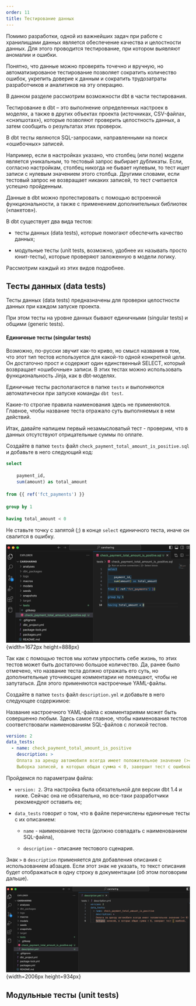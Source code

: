 ```yaml
---
order: 11
title: Тестирование данных
---
```


Помимо разработки, одной из важнейших задач при работе с хранилищами данных является обеспечение качества и целостности данных. Для этого проводится тестирование, при котором выявляют аномалии и ошибки.

Понятно, что данные можно проверять точечно и вручную, но  автоматизированое тестирование позволяет сократить количество ошибок, укрепить доверие к данным и сократить трудозатраты разработчиков и аналитиков на эту операцию.

В данном разделе рассмотрим возможности dbt в части тестирования.

Тестирование в dbt – это выполнение определенных настроек в моделях, а также в других объектах проекта (источниках, CSV-файлах, «снэпшотах»), которые позволяют проверить целостность данных, а затем сообщить о результатах этих проверок.

В dbt тесты являются SQL-запросами, направленными на поиск «ошибочных» записей.

Например, если в настройках указано, что столбец (или поле) модели является уникальным, то тестовый запрос выбирает дубликаты. Если, согласно настройкам, столбец никогда не бывает нулевым, то тест ищет записи с нулевым значением этого столбца. Другими словами, если тестовый запрос не возвращает никаких записей, то тест считается успешно пройденным.

Данные в dbt  можно протестировать с помощью встроенной функциональности, а также с применением дополнительных библиотек («пакетов»).

В dbt существует два вида тестов:

-  тесты данных (data tests), которые помогают обеспечить качество данных;

-  модульные тесты (unit tests, возможно, удобнее их называть просто юнит-тесты), которые проверяют заложенную в модели логику.

Рассмотрим каждый из этих видов подробнее.

## Тесты данных (data tests)

Тесты данных (data tests) предназначены для проверки целостности данных при каждом запуске проекта.

При этом тесты на уровне данных бывают единичными (singular tests) и общими  (generic tests).

#### Единичные тесты (singular tests)

Возможно, по-русски звучит как-то криво, но смысл названия в том, что этот тип тестов используется для какой-то одной конкретной цели. Он достаточно прост и содержит один единственный SELECT, который возвращает «ошибочные» записи. В этих тестах можно использовать  функциональность Jinja, как в dbt-моделях.

Единичные тесты располагаются в папке `tests` и выполняются автоматически при запуске команды `dbt test`.

Какие-то строгие правила наименования здесь не применяются. Главное, чтобы название теста отражало суть выполняемых в нем действий.

Итак, давайте напишем первый незамысловатый тест - проверим, что в данных отсутствуют отрицательные суммы по оплате.

Создайте в папке `tests` файл `check_payment_total_amount_is_positive.sql` и добавьте в него следующий код:

```sql
select

    payment_id,
    sum(amount) as total_amount

from {{ ref('fct_payments') }}

group by 1

having total_amount < 0
```

<note type="lab" title="Примечение">

Не ставьте точку с запятой (;) в конце `select` единичного теста, иначе он свалится в ошибку.

</note>

![](./testirovanie-modeley.png "Рисунок 44. Добавление единичного теста (singular tests)"){width=1672px height=888px}

Так как с помощью тестов мы хотим упростить себе жизнь, то этих тестов может быть достаточно большое количество. Да, ранее было отмечено, что название теста должно отражать его суть, но дополнительные уточняющие комментарии не помешают, чтобы не запутаться. Для этого применяются настроечные YAML-файлы.

Создайте в папке `tests` файл `description.yml` и добавьте в него следующее содержимое:

<note type="lab" title="Примечание">

Название настроечного YAML-файла с комментариями может быть совершенно любым. Здесь самое главное, чтобы наименования тестов соответствовали наименованиям SQL-файлов с логикой тестов.

</note>

```yaml
version: 2
data_tests:
  - name: check_payment_total_amount_is_positive
    description: >
    Оплата за аренду автомобиля всегда имеет положительное значение (>= 0).
	Выборка записей, в которых общая сумма < 0, завершит тест с ошибкой.
```

Пройдемся по параметрам файла:

-  `version: 2`. Эта настройка была обязательной для версии dbt 1.4 и ниже. Сейчас она не обязательна, но все-таки разработчики рекомендуют оставить ее;

-  `data_tests` говорит о том, что в файле перечислены единичные тесты с их описанием:

   -  `name` - наименование теста (должно совпадать с наименованием SQL-файла),

   -  `description` - описание тестового сценария.

<note type="lab" title="Примечание">

Знак `>` в `description` применяется для добавления описания с использованием абзацев. Если этот знак не указать, то текст описания будет отображаться в одну строку в документации (об этом поговорим дальше).

</note>

![](./testirovanie-modeley-2.png "Рисунок 45. Описание единичных тестов (singular tests)"){width=2006px height=934px}

## Модульные тесты (unit tests)


